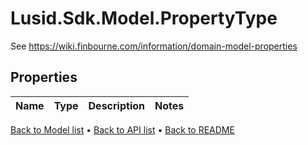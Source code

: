 # Lusid.Sdk.Model.PropertyType
See https://wiki.finbourne.com/information/domain-model-properties

## Properties

Name | Type | Description | Notes
------------ | ------------- | ------------- | -------------

[Back to Model list](../README.md#documentation-for-models) &#8226; [Back to API list](../README.md#documentation-for-api-endpoints) &#8226; [Back to README](../README.md)

